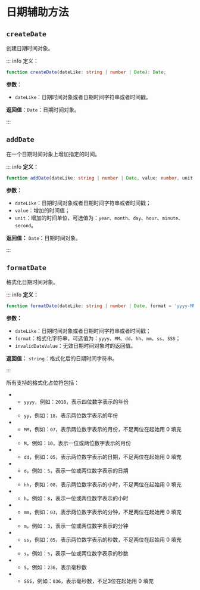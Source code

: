 # 日期辅助方法

## `createDate`

创建日期时间对象。

::: info 定义：

```ts
function createDate(dateLike: string | number | Date): Date;
```

**参数**：

* `dateLike`：日期时间对象或者日期时间字符串或者时间戳。

**返回值**：`Date`：日期时间对象。

:::

## `addDate`

在一个日期时间对象上增加指定的时间。

::: info **定义：**

```ts
function addDate(dateLike: string | number | Date, value: number, unit: string): Date;
```

**参数：**

* `dateLike`：日期时间对象或者日期时间字符串或者时间戳；
* `value`：增加的时间值；
* `unit`：增加的时间单位，可选值为：`year`、`month`、`day`、`hour`、`minute`、`second`。

**返回值：** `Date`：日期时间对象。

:::

## `formatDate`

格式化日期时间对象。

::: info **定义：**

```ts
function formatDate(dateLike: string | number | Date, format = 'yyyy-MM-dd hh:mm', invalidDateValue = ''): string;
```

**参数：**

* `dateLike`：日期时间对象或者日期时间字符串或者时间戳；
* `format`：格式化字符串，可选值为：`yyyy`、`MM`、`dd`、`hh`、`mm`、`ss`、`SSS`；
* `invalidDateValue`：无效日期时间对象时的返回值。

**返回值：** `string`：格式化后的日期时间字符串。

:::

所有支持的格式化占位符包括：

 * - `yyyy`，例如：`2018`，表示四位数字表示的年份
 * - `yy`，例如：`18`，表示两位数字表示的年份
 * - `MM`，例如：`07`，表示两位数字表示的月份，不足两位在起始用 0 填充
 * - `M`，例如：`10`，表示一位或两位数字表示的月份
 * - `dd`，例如：`05`，表示两位数字表示的日期，不足两位在起始用 0 填充
 * - `d`，例如：`5`，表示一位或两位数字表示的日期
 * - `hh`，例如：`08`，表示两位数字表示的小时，不足两位在起始用 0 填充
 * - `h`，例如：`8`，表示一位或两位数字表示的小时
 * - `mm`，例如：`03`，表示两位数字表示的分钟，不足两位在起始用 0 填充
 * - `m`，例如：`3`，表示一位或两位数字表示的分钟
 * - `ss`，例如：`05`，表示两位数字表示的秒数，不足两位在起始用 0 填充
 * - `s`，例如：`5`，表示一位或两位数字表示的秒数
 * - `S`，例如：`236`，表示毫秒数
 * - `SSS`，例如：`036`，表示毫秒数，不足3位在起始用 0 填充
